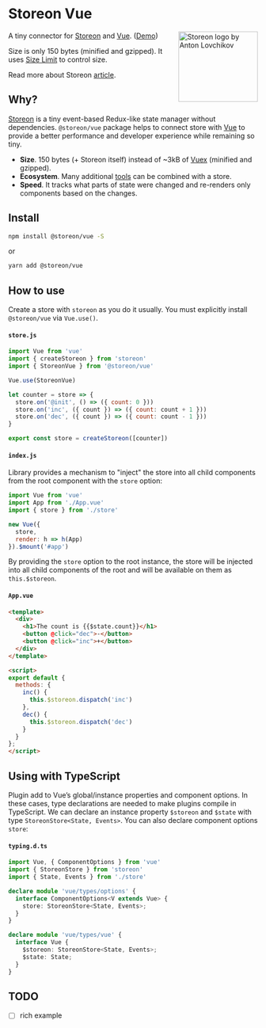 # Storeon Vue

<img src="https://storeon.github.io/storeon/logo.svg" align="right" alt="Storeon logo by Anton Lovchikov" width="160" height="142">

A tiny connector for [Storeon] and [Vue]. ([Demo])

Size is only 150 bytes (minified and gzipped). It uses [Size Limit] to control size.

Read more about Storeon [article].

## Why?

[Storeon] is a tiny event-based Redux-like state manager without dependencies. `@storeon/vue` package helps to connect store with [Vue] to provide a better performance and developer experience while remaining so tiny.

- **Size**. 150 bytes (+ Storeon itself) instead of ~3kB of [Vuex] (minified and gzipped).
- **Ecosystem**. Many additional [tools] can be combined with a store.
- **Speed**. It tracks what parts of state were changed and re-renders only components based on the changes.

[vue]: https://github.com/vuejs/vue
[vuex]: https://github.com/vuejs/vuex
[storeon]: https://github.com/storeon/storeon
[tools]: https://github.com/storeon/storeon#tools
[vue]: https://github.com/vuejs/vue
[size limit]: https://github.com/ai/size-limit
[demo]: https://codesandbox.io/s/throbbing-sunset-x27qc
[article]: https://evilmartians.com/chronicles/storeon-redux-in-173-bytes

## Install

```sh
npm install @storeon/vue -S
```
or
```sh
yarn add @storeon/vue
```

## How to use

Create a store with `storeon` as you do it usually. You must explicitly install `@storeon/vue` via `Vue.use()`.

#### `store.js`

```js
import Vue from 'vue'
import { createStoreon } from 'storeon'
import { StoreonVue } from '@storeon/vue'

Vue.use(StoreonVue)

let counter = store => {
  store.on('@init', () => ({ count: 0 }))
  store.on('inc', ({ count }) => ({ count: count + 1 }))
  store.on('dec', ({ count }) => ({ count: count - 1 }))
}

export const store = createStoreon([counter])
```

#### `index.js`

Library provides a mechanism to "inject" the store into all child components from the root component with the `store` option:

```js
import Vue from 'vue'
import App from './App.vue'
import { store } from './store'

new Vue({
  store,
  render: h => h(App)
}).$mount('#app')
```

By providing the `store` option to the root instance, the store will be injected
into all child components of the root and will be available on them as `this.$storeon`.

#### `App.vue`

```html
<template>
  <div>
    <h1>The count is {{$state.count}}</h1>
    <button @click="dec">-</button>
    <button @click="inc">+</button>
  </div>
</template>

<script>
export default {
  methods: {
    inc() {
      this.$storeon.dispatch('inc')
    },
    dec() {
      this.$storeon.dispatch('dec')
    }
  }
};
</script>
```

## Using with TypeScript

Plugin add to Vue’s global/instance properties and component options. In these cases, type declarations are needed to make plugins compile in TypeScript. We can declare an instance property `$storeon` and `$state` with type `StoreonStore<State, Events>`. You can also declare component options `store`:

#### `typing.d.ts`

```ts
import Vue, { ComponentOptions } from 'vue'
import { StoreonStore } from 'storeon'
import { State, Events } from './store'

declare module 'vue/types/options' {
  interface ComponentOptions<V extends Vue> {
    store: StoreonStore<State, Events>;
  }
}

declare module 'vue/types/vue' {
  interface Vue {
    $storeon: StoreonStore<State, Events>;
    $state: State;
  }
}
```

## TODO
- [ ] rich example
